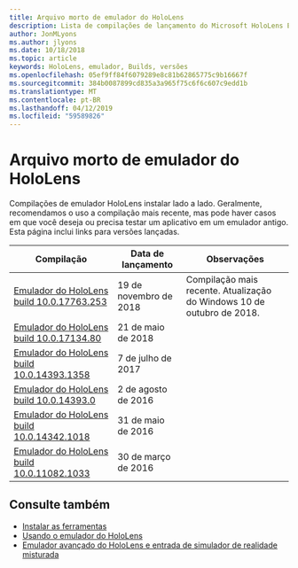 ```yaml
---
title: Arquivo morto de emulador do HoloLens
description: Lista de compilações de lançamento do Microsoft HoloLens Emulator.
author: JonMLyons
ms.author: jlyons
ms.date: 10/18/2018
ms.topic: article
keywords: HoloLens, emulador, Builds, versões
ms.openlocfilehash: 05ef9ff84f6079289e8c81b62865775c9b16667f
ms.sourcegitcommit: 384b0087899cd835a3a965f75c6f6c607c9edd1b
ms.translationtype: MT
ms.contentlocale: pt-BR
ms.lasthandoff: 04/12/2019
ms.locfileid: "59589826"
---
```

# <a name="hololens-emulator-archive"></a>Arquivo morto de emulador do HoloLens

Compilações de emulador HoloLens instalar lado a lado. Geralmente, recomendamos o uso a compilação mais recente, mas pode haver casos em que você deseja ou precisa testar um aplicativo em um emulador antigo. Esta página inclui links para versões lançadas.

|  Compilação |  Data de lançamento |  Observações | 
|----------|----------|----------|
|  [Emulador do HoloLens build 10.0.17763.253](https://go.microsoft.com/fwlink/?linkid=2065980) | 19 de novembro de 2018 | Compilação mais recente. Atualização do Windows 10 de outubro de 2018. |
|  [Emulador do HoloLens build 10.0.17134.80](https://go.microsoft.com/fwlink/?linkid=874531) | 21 de maio de 2018 | 
|  [Emulador do HoloLens build 10.0.14393.1358](https://go.microsoft.com/fwlink/?linkid=852626) |  7 de julho de 2017 |
|  [Emulador do HoloLens build 10.0.14393.0](http://go.microsoft.com/fwlink/?LinkID=823018) |  2 de agosto de 2016 |
|  [Emulador do HoloLens build 10.0.14342.1018](http://go.microsoft.com/fwlink/?LinkID=823018) |  31 de maio de 2016 |
|  [Emulador do HoloLens build 10.0.11082.1033](http://go.microsoft.com/fwlink/?LinkID=724053) |  30 de março de 2016 |

## <a name="see-also"></a>Consulte também
* [Instalar as ferramentas](install-the-tools.md)
* [Usando o emulador do HoloLens](using-the-hololens-emulator.md)
* [Emulador avançado do HoloLens e entrada de simulador de realidade misturada](advanced-hololens-emulator-and-mixed-reality-simulator-input.md)
